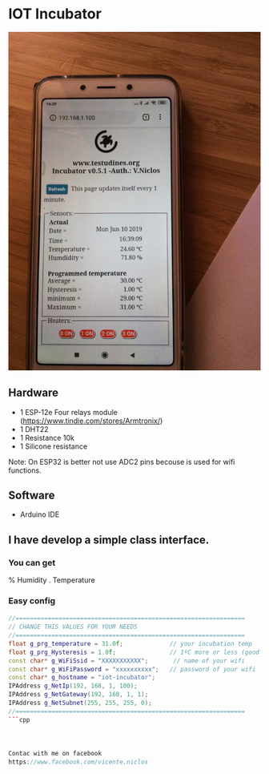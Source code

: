 # IOT Incubator


![alt text](https://github.com/vniclos/iot-incubator/blob/master/img/smartphone.jpg "Incubator IOT" )

## Hardware

- 1 ESP-12e Four relays module  (https://www.tindie.com/stores/Armtronix/)
- 1 DHT22
- 1 Resistance 10k
- 1 Silicone resistance

Note:
On ESP32 is better not use ADC2 pins becouse is used
for wifi functions.

## Software
- Arduino IDE

## I have develop a simple class interface.

### You can get 
% Humidity .
Temperature


### Easy config ###

```cpp
//================================================================
// CHANGE THIS VALUES FOR YOUR NEEDS
//================================================================
float g_prg_temperature = 31.0f;             // your incubation temp
float g_prg_Hysteresis = 1.0f;               // 1ºC more or less (good live for relays),
const char* g_WiFiSsid = "XXXXXXXXXXX";       // name of your wifi
const char* g_WiFiPassword = "xxxxxxxxxx";   // password of your wifi
const char* g_hostname = "iot-incubator";
IPAddress g_NetIp(192, 168, 1, 100);
IPAddress g_NetGateway(192, 168, 1, 1);
IPAddress g_NetSubnet(255, 255, 255, 0);
//================================================================
```cpp



Contac with me on facebook 
https://www.facebook.com/vicente.niclos
